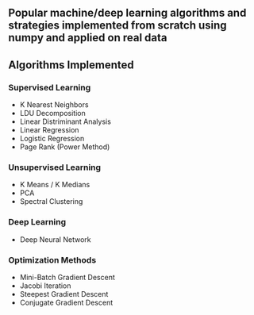 ## Popular machine/deep learning algorithms and strategies implemented from scratch using numpy and applied on real data 

## Algorithms Implemented

### Supervised Learning
  - K Nearest Neighbors
  - LDU Decomposition
  - Linear Distriminant Analysis
  - Linear Regression
  - Logistic Regression
  - Page Rank (Power Method)

### Unsupervised Learning
  - K Means / K Medians
  - PCA
  - Spectral Clustering

### Deep Learning
  - Deep Neural Network

### Optimization Methods
  - Mini-Batch Gradient Descent
  - Jacobi Iteration
  - Steepest Gradient Descent
  - Conjugate Gradient Descent

